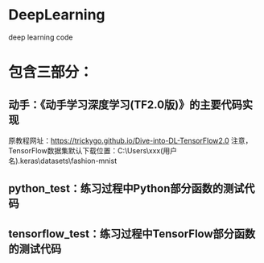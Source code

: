 # DeepLearning
deep learning code

# 包含三部分：
## 动手：《动手学习深度学习(TF2.0版)》的主要代码实现
  原教程网址：https://trickygo.github.io/Dive-into-DL-TensorFlow2.0
  注意，TensorFlow数据集默认下载位置：C:\Users\xxx(用户名)\.keras\datasets\fashion-mnist
## python_test：练习过程中Python部分函数的测试代码
## tensorflow_test：练习过程中TensorFlow部分函数的测试代码